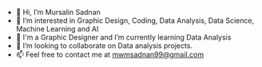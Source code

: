 - 👋 Hi, I’m Mursalin Sadnan
- 👀 I’m interested in Graphic Design, Coding, Data Analysis, Data Science, Machine Learning and AI
- 🌱 I'm a Graphic Designer and I’m currently learning Data Analysis
- 💞️ I’m looking to collaborate on Data analysis projects.
- 📫 Feel free to contact me at mwmsadnan99@gmail.com

<!---
mursalinsadnan81/mursalinsadnan81 is a ✨ special ✨ repository because its `README.md` (this file) appears on your GitHub profile.
You can click the Preview link to take a look at your changes.
--->
